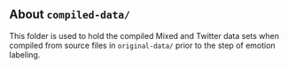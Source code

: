 ## About `compiled-data/`

This folder is used to hold the compiled Mixed and Twitter data sets when compiled from source files in `original-data/` prior to the step of emotion labeling.
